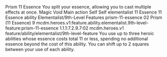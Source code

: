 <ability>
  <name>Prism</name>
  <cost>11 Essence</cost>
  <flavor>You split your essence, allowing you to cast multiple effects at once.</flavor>
  <keywords>
    <keyword>Magic</keyword>
    <keyword>Void</keyword>
  </keywords>
  <type>Main action</type>
  <distance>Self</distance>
  <target>Self</target>
  <metadata>
    <class>elementalist</class>
    <cost>11 Essence</cost>
    <cost_amount>11</cost_amount>
    <cost_resource>Essence</cost_resource>
    <feature_type>ability</feature_type>
    <file_dpath>Elementalist/9th-Level Features</file_dpath>
    <item_id>prism-11-essence</item_id>
    <item_index>02</item_index>
    <item_name>Prism (11 Essence)</item_name>
    <level>9</level>
    <scc>mcdm.heroes.v1:feature.ability.elementalist.9th-level-feature:prism-11-essence</scc>
    <scdc>1.1.1:7.2.9.7:02</scdc>
    <source>mcdm.heroes.v1</source>
    <type>feature/ability/elementalist/9th-level-feature</type>
  </metadata>
  <effects>
    <effect type="mundane">You use up to three heroic abilities whose essence costs total 11 or less, spending no additional essence beyond the cost of this ability. You can shift up to 2 squares between your use of each ability.</effect>
  </effects>
</ability>
